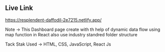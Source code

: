 ## Live Link
https://resplendent-daffodil-2e7215.netlify.app/

Note -> This Dashboard page create with th help of dynamic data flow using map function in React also use industry standred folder structure

Tack Stak Used -> HTML, CSS, JavaScript, React Js
